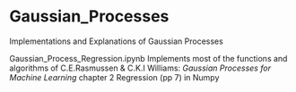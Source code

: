 # Gaussian_Processes
Implementations and Explanations of Gaussian Processes

Gaussian_Process_Regression.ipynb
Implements most of the functions and algorithms of C.E.Rasmussen & C.K.I Williams: $\textit{Gaussian Processes for Machine    Learning}$ chapter 2 Regression (pp 7) in Numpy
